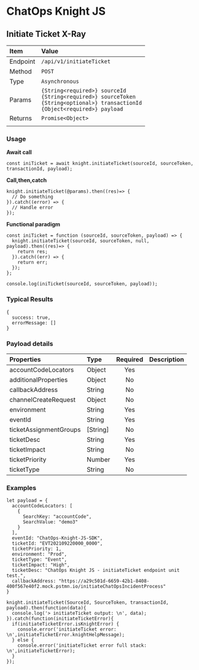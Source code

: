 # ChatOps Knight JS

## Initiate Ticket X-Ray

| **Item** | **Value** |
|:-----------------------|:-----------------------|
| Endpoint | `/api/v1/initiateTicket` |
| Method | `POST` |
| Type | `Asynchronous` |
| Params | `{String<required>} sourceId`<br>`{String<required>} sourceToken`<br> `{String<optional>} transactionId`<br>`{Object<required>} payload` |
| Returns | `Promise<Object>` |
|  |  |

### Usage

**Await call**
```
const iniTicket = await knight.initiateTicket(sourceId, sourceToken, transactionId, payload);
```

**Call,then,catch**

```
knight.initiateTicket(@params).then((res)=> {
  // Do something
}).catch((error) => {
  // Handle error
});
```

**Functional paradigm**

```
const iniTicket = function (sourceId, sourceToken, payload) => {
  knight.initiateTicket(sourceId, sourceToken, null, payload).then((res)=> {
    return res;
  }).catch((err) => {
    return err;
  });
};

console.log(iniTicket(sourceId, sourceToken, payload));
```

### Typical Results

```
{
  success: true,
  errorMessage: []
}
```

### Payload details

| **Properties** | **Type** | **Required** | **Description** |
|:---------------|:---------|:---------:|:----------------------------|
| accountCodeLocators | Object | Yes |  |
| additionalProperties | Object | No |  |
| callbackAddress | String | No |  |
| channelCreateRequest | Object | No |  |
| environment | String | Yes |  |
| eventId | String | Yes |  |
| ticketAssignmentGroups | [String] | No |   |
| ticketDesc | String | Yes |  |
| ticketImpact | String | No |  |
| ticketPriority | Number | Yes |  |
| ticketType | String | No |  |


### Examples

```
let payload = {
  accountCodeLocators: [
    {
      SearchKey: "accountCode",
      SearchValue: "demo3"
    }
  ],
  eventId: "ChatOps-Knight-JS-SDK",
  ticketId: "EVT202109220000_0000",
  ticketPriority: 1,
  environment: "Prod",
  ticketType: "Event",
  ticketImpact: "High",
  ticketDesc: "ChatOps Knight JS - initiateTicket endpoint unit test.",
  callbackAddress: "https://a29c501d-6659-42b1-8408-400f567e40f2.mock.pstmn.io/initiateChatOpsIncidentProcess"
}

knight.initiateTicket(SourceId, SourceToken, transactionId, payload).then(function(data){
  console.log('> initiateTicket output: \n', data);
}).catch(function(initiateTicketError){
  if(initiateTicketError.isKnightError) {
    console.error('initiateTicket error: \n',initiateTicketError.knightHelpMessage);
  } else {
    console.error('initiateTicket error full stack: \n',initiateTicketError);
  }
});
```
